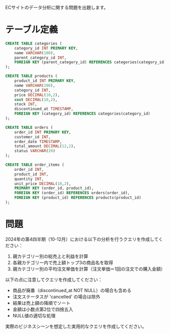 ECサイトのデータ分析に関する問題を出題します。

# テーブル定義
```sql
CREATE TABLE categories (
    category_id INT PRIMARY KEY,
    name VARCHAR(100),
    parent_category_id INT,
    FOREIGN KEY (parent_category_id) REFERENCES categories(category_id)
);

CREATE TABLE products (
    product_id INT PRIMARY KEY,
    name VARCHAR(200),
    category_id INT,
    price DECIMAL(10,2),
    cost DECIMAL(10,2),
    stock INT,
    discontinued_at TIMESTAMP,
    FOREIGN KEY (category_id) REFERENCES categories(category_id)
);

CREATE TABLE orders (
    order_id INT PRIMARY KEY,
    customer_id INT,
    order_date TIMESTAMP,
    total_amount DECIMAL(12,2),
    status VARCHAR(20)
);

CREATE TABLE order_items (
    order_id INT,
    product_id INT,
    quantity INT,
    unit_price DECIMAL(10,2),
    PRIMARY KEY (order_id, product_id),
    FOREIGN KEY (order_id) REFERENCES orders(order_id),
    FOREIGN KEY (product_id) REFERENCES products(product_id)
);
```

# 問題
2024年の第4四半期（10-12月）における以下の分析を行うクエリを作成してください：

1. 親カテゴリー別の総売上と利益を計算
2. 各親カテゴリー内で売上額トップ3の商品名を取得
3. 親カテゴリー別の平均注文単価を計算（注文単価＝1回の注文での購入金額）

以下の点に注意してクエリを作成してください：
- 商品が廃番（discontinued_at NOT NULL）の場合も含める
- 注文ステータスが 'cancelled' の場合は除外
- 結果は売上額の降順でソート
- 金額は小数点第2位で四捨五入
- NULL値の適切な処理

実際のビジネスシーンを想定した実用的なクエリを作成してください。
